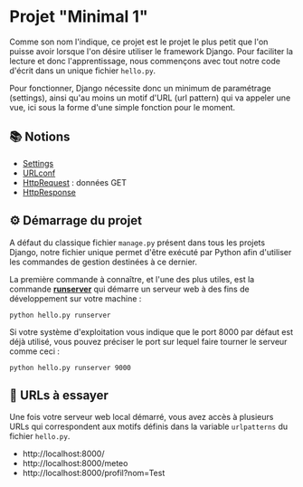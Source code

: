 # Projet "Minimal 1"

Comme son nom l'indique, ce projet est le projet le plus petit que l'on puisse avoir lorsque l'on désire utiliser le framework Django. Pour faciliter la lecture et donc l'apprentissage, nous commençons avec tout notre code d'écrit dans un unique fichier `hello.py`.

Pour fonctionner, Django nécessite donc un minimum de paramétrage (settings), ainsi qu'au moins un motif d'URL (url pattern) qui va appeler une vue, ici sous la forme d'une simple fonction pour le moment.

## 📚 Notions

* [Settings](https://docs.djangoproject.com/fr/4.0/ref/settings/)
* [URLconf](https://docs.djangoproject.com/fr/4.0/topics/http/urls/)
* [HttpRequest](https://docs.djangoproject.com/fr/4.0/ref/request-response/#httprequest-objects) : données GET
* [HttpResponse](https://docs.djangoproject.com/fr/4.0/ref/request-response/#django.http.HttpResponse)

## ⚙️ Démarrage du projet

A défaut du classique fichier `manage.py` présent dans tous les projets Django, notre fichier unique permet d'être exécuté par Python afin d'utiliser les commandes de gestion destinées à ce dernier.

La première commande à connaître, et l'une des plus utiles, est la commande [**runserver**](https://docs.djangoproject.com/fr/4.0/ref/django-admin/#runserver) qui démarre un serveur web à des fins de développement sur votre machine :

    python hello.py runserver

Si votre système d'exploitation vous indique que le port 8000 par défaut est déjà utilisé, vous pouvez préciser le port sur lequel faire tourner le serveur comme ceci :

    python hello.py runserver 9000

## 🔗 URLs à essayer

Une fois votre serveur web local démarré, vous avez accès à plusieurs URLs qui correspondent aux motifs définis dans la variable `urlpatterns` du fichier `hello.py`.

* http://localhost:8000/
* http://localhost:8000/meteo
* http://localhost:8000/profil?nom=Test
